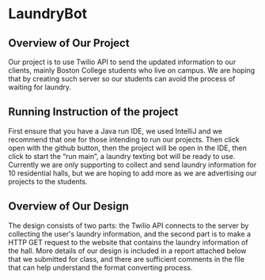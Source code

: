 # LaundryBot
## Overview of Our Project
Our project is to use Twilio API to send the updated information to our clients, mainly Boston College students who live on campus. 
We are hoping that by creating such server so our students can avoid the process of waiting for laundry.

## Running Instruction of the project
First ensure that you have a Java run IDE, we used IntelliJ and we recommend that one for those intending to run our projects. Then click open with the github button, then the project will be open in the IDE, then click to start the “run main”, a laundry texting bot will be ready to use. Currently we are only supporting to collect and send laundry information for 10 residential halls, but we are hoping to add more as we are advertising our projects to the students.

## Overview of Our Design
The design consists of two parts: the Twilio API connects to the server by collecting the user's laundry information, and the second part is to make a HTTP GET request to the website that contains the laundry information of the hall. More details of our design is included in a report attached below that we submitted for class, and there are sufficient comments in the file that can help understand the format converting process.
